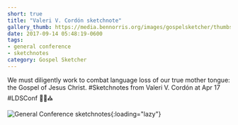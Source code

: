 ```yaml
---
short: true
title: "Valeri V. Cordón sketchnote"
gallery_thumb: https://media.bennorris.org/images/gospelsketcher/thumbs/apr-17-2-cordon.jpg
date: 2017-09-14 05:48:19-0600
tags:
- general conference
- sketchnotes
category: Gospel Sketcher
---
```


We must diligently work to combat language loss of our true mother tongue: the Gospel of Jesus Christ. #Sketchnotes from Valeri V. Cordón at Apr 17 #LDSConf ✍🏼⛪️

![General Conference sketchnotes](https://media.bennorris.org/images/gospelsketcher/general-conference/apr-2017/apr-17-2-cordon.jpg){:loading="lazy"}
